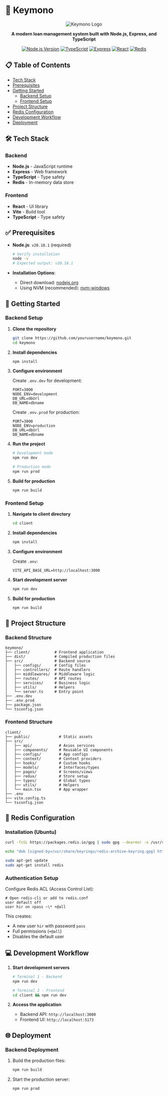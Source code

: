 # 🚀 Keymono

<div align="center">
  
![Keymono Logo](https://via.placeholder.com/150/3498db/FFFFFF?text=Keymono)

**A modern loan management system built with Node.js, Express, and TypeScript**

[![Node.js Version](https://img.shields.io/badge/node-v20.18.1-brightgreen.svg)](https://nodejs.org/)
[![TypeScript](https://img.shields.io/badge/TypeScript-5.0.2-blue.svg)](https://www.typescriptlang.org/)
[![Express](https://img.shields.io/badge/Express-4.18.2-lightgrey.svg)](https://expressjs.com/)
[![React](https://img.shields.io/badge/React-18.2.0-61dafb.svg)](https://reactjs.org/)
[![Redis](https://img.shields.io/badge/Redis-7.0-red.svg)](https://redis.io/)

</div>

## 📋 Table of Contents

- [Tech Stack](#-tech-stack)
- [Prerequisites](#-prerequisites)
- [Getting Started](#-getting-started)
  - [Backend Setup](#backend-setup)
  - [Frontend Setup](#frontend-setup)
- [Project Structure](#-project-structure)
- [Redis Configuration](#-redis-configuration)
- [Development Workflow](#-development-workflow)
- [Deployment](#-deployment)

## 🛠️ Tech Stack

### Backend

- **Node.js** - JavaScript runtime
- **Express** - Web framework
- **TypeScript** - Type safety
- **Redis** - In-memory data store

### Frontend

- **React** - UI library
- **Vite** - Build tool
- **TypeScript** - Type safety

## ✅ Prerequisites

- **Node.js**: `v20.18.1` (required)

  ```bash
  # Verify installation
  node -v
  # Expected output: v20.18.1
  ```

- **Installation Options**:
  - Direct download: [nodejs.org](https://nodejs.org/)
  - Using NVM (recommended): [nvm-windows](https://github.com/coreybutler/nvm-windows)

## 🚀 Getting Started

### Backend Setup

1. **Clone the repository**

   ```bash
   git clone https://github.com/yourusername/keymono.git
   cd keymono
   ```

2. **Install dependencies**

   ```bash
   npm install
   ```

3. **Configure environment**

   Create `.env.dev` for development:

   ```
   PORT=3000
   NODE_ENV=development
   DB_URL=dbUrl
   DB_NAME=dbname
   ```

   Create `.env.prod` for production:

   ```
   PORT=3000
   NODE_ENV=production
   DB_URL=dbUrl
   DB_NAME=dbname
   ```

4. **Run the project**

   ```bash
   # Development mode
   npm run dev

   # Production mode
   npm run prod
   ```

5. **Build for production**
   ```bash
   npm run build
   ```

### Frontend Setup

1. **Navigate to client directory**

   ```bash
   cd client
   ```

2. **Install dependencies**

   ```bash
   npm install
   ```

3. **Configure environment**

   Create `.env`:

   ```
   VITE_API_BASE_URL=http://localhost:3000
   ```

4. **Start development server**

   ```bash
   npm run dev
   ```

5. **Build for production**
   ```bash
   npm run build
   ```

## 📂 Project Structure

### Backend Structure

```
keymono/
├── client/           # Frontend application
├── dist/             # Compiled production files
├── src/              # Backend source
│   ├── configs/      # Config files
│   ├── controllers/  # Route handlers
│   ├── middlewares/  # Middleware logic
│   ├── routes/       # API routes
│   ├── services/     # Business logic
│   ├── utils/        # Helpers
│   └── server.ts     # Entry point
├── .env.dev
├── .env.prod
├── package.json
└── tsconfig.json
```

### Frontend Structure

```
client/
├── public/             # Static assets
├── src/
│   ├── api/            # Axios services
│   ├── components/     # Reusable UI components
│   ├── configs/        # App configs
│   ├── context/        # Context providers
│   ├── hooks/          # Custom hooks
│   ├── models/         # Interfaces/types
│   ├── pages/          # Screens/views
│   ├── redux/          # Store setup
│   ├── types/          # Global types
│   ├── utils/          # Helpers
│   └── main.tsx        # App wrapper
├── .env
├── vite.config.ts
└── tsconfig.json
```

## 🔄 Redis Configuration

### Installation (Ubuntu)

```bash
curl -fsSL https://packages.redis.io/gpg | sudo gpg --dearmor -o /usr/share/keyrings/redis-archive-keyring.gpg

echo "deb [signed-by=/usr/share/keyrings/redis-archive-keyring.gpg] https://packages.redis.io/deb $(lsb_release -cs) main" | sudo tee /etc/apt/sources.list.d/redis.list

sudo apt-get update
sudo apt-get install redis
```

### Authentication Setup

Configure Redis ACL (Access Control List):

```
# Open redis-cli or add to redis.conf
user default off
user hir on >pass ~\* +@all
```

This creates:

- A new user `hir` with password `pass`
- Full permissions (`+@all`)
- Disables the default user

## 💻 Development Workflow

1. **Start development servers**

   ```bash
   # Terminal 1 - Backend
   npm run dev

   # Terminal 2 - Frontend
   cd client && npm run dev
   ```

2. **Access the application**
   - Backend API: `http://localhost:3000`
   - Frontend UI: `http://localhost:5173`

## 🌐 Deployment

### Backend Deployment

1. Build the production files:

   ```bash
   npm run build
   ```

2. Start the production server:
   ```bash
   npm run prod
   ```
